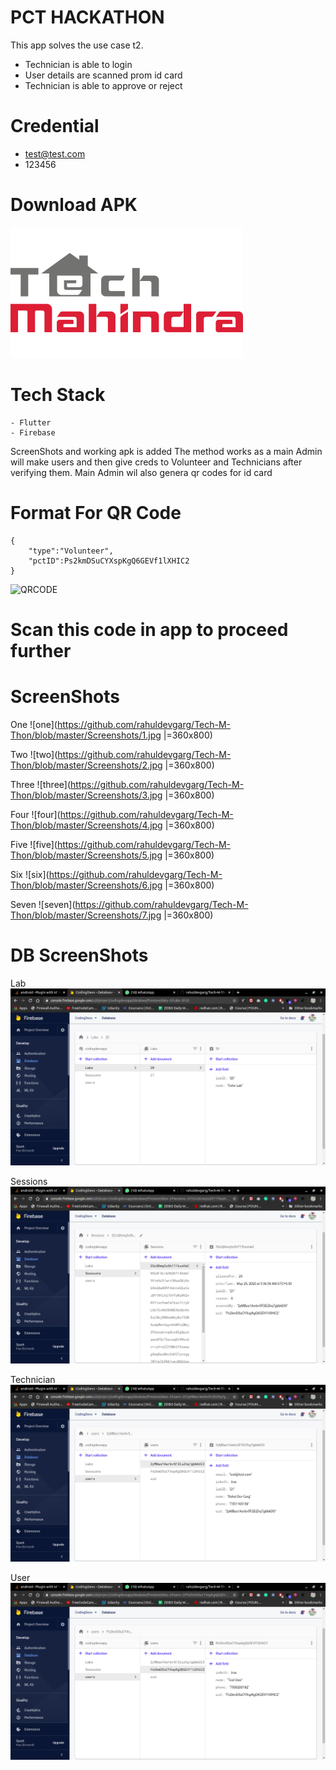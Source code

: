 # PCT HACKATHON


This app solves the use case t2.

  - Technician is able to login
  - User details are scanned prom id card
  - Technician is able to approve or reject

# Credential

  - test@test.com
  - 123456

# Download APK
[![N|Solid](https://github.com/rahuldevgarg/Tech-M-Thon/blob/master/assets/images/logos/techmahindra.png)](https://github.com/rahuldevgarg/Tech-M-Thon/blob/master/app-release.apk)


# Tech Stack

    - Flutter
    - Firebase
ScreenShots and working apk is added
The method works as a main Admin will make users and then give creds to Volunteer and Technicians after verifying them.
Main Admin wil also genera qr codes for id card
# Format For QR Code

    {
        "type":"Volunteer",
        "pctID":Ps2kmDSuCYXspKgQ6GEVf1lXHIC2
    }
![QRCODE](https://chart.googleapis.com/chart?chl=%7B%0A%22type%22%3A%22User%22%2C%0A%22pctID%22%3A%22Ps2kmDSuCYXspKgQ6GEVf1lXHIC2%22%0A%7D&chs=200x200&cht=qr&chld=H%7C0&g-recaptcha-response=03AGdBq24CzmksD-09xrmTnGfxM-S7is4mFLaXLWbcCaFdCurkPn9R0AWxYHSfGB9NwyVynp0Imi__OobbCZ723_MPKZsWX7sdrInRbxMeaRV3Rib5GtlgMyYzC4OsY8JEKYPGmEPJoB2SO36APo-t4HUfTEHe64Elzjbr1N1uVbq5jhBuf67rvJo8X5tW5GgryT4nd1pDU3BH-u-ou5xHsOGuPfa0fnlVKHgO8yrqEu8egO6XQUagD8Qr2RCmo3ZpSUQis_L0UHj-96kcXp7GLieaMoMvTUITYDSlMAkDYhNQnI3Gzxn8RDdoVWBEGsIId2JHcB0qCwmFOHTh-bJ1YCIqUmdiZAtT623ffw4-m0h7I-vIs9Q7xuA1OiKfjR7x0Cr_m7bRkIm_hKh-7BssRMruaLOJPnMDmbMhKkoRZ4Y_5pIqHrg0B62HjTjK75gDhuPrG9Kx4ni-Ei92jKLlKpV5BPYi1GrHDA )

# Scan this code in app to proceed further

# ScreenShots
One
![one](https://github.com/rahuldevgarg/Tech-M-Thon/blob/master/Screenshots/1.jpg |=360x800)

Two
![two](https://github.com/rahuldevgarg/Tech-M-Thon/blob/master/Screenshots/2.jpg |=360x800)

Three
![three](https://github.com/rahuldevgarg/Tech-M-Thon/blob/master/Screenshots/3.jpg |=360x800)

Four
![four](https://github.com/rahuldevgarg/Tech-M-Thon/blob/master/Screenshots/4.jpg |=360x800)

Five
![five](https://github.com/rahuldevgarg/Tech-M-Thon/blob/master/Screenshots/5.jpg |=360x800)

Six
![six](https://github.com/rahuldevgarg/Tech-M-Thon/blob/master/Screenshots/6.jpg |=360x800)

Seven
![seven](https://github.com/rahuldevgarg/Tech-M-Thon/blob/master/Screenshots/7.jpg |=360x800)

# DB ScreenShots
Lab
![lab](https://github.com/rahuldevgarg/Tech-M-Thon/blob/master/Screenshots/db/lab.png)

Sessions
![session](https://github.com/rahuldevgarg/Tech-M-Thon/blob/master/Screenshots/db/sessions.png)

Technician
![technician](https://github.com/rahuldevgarg/Tech-M-Thon/blob/master/Screenshots/db/technician.png)

User
![User](https://github.com/rahuldevgarg/Tech-M-Thon/blob/master/Screenshots/db/user.png)